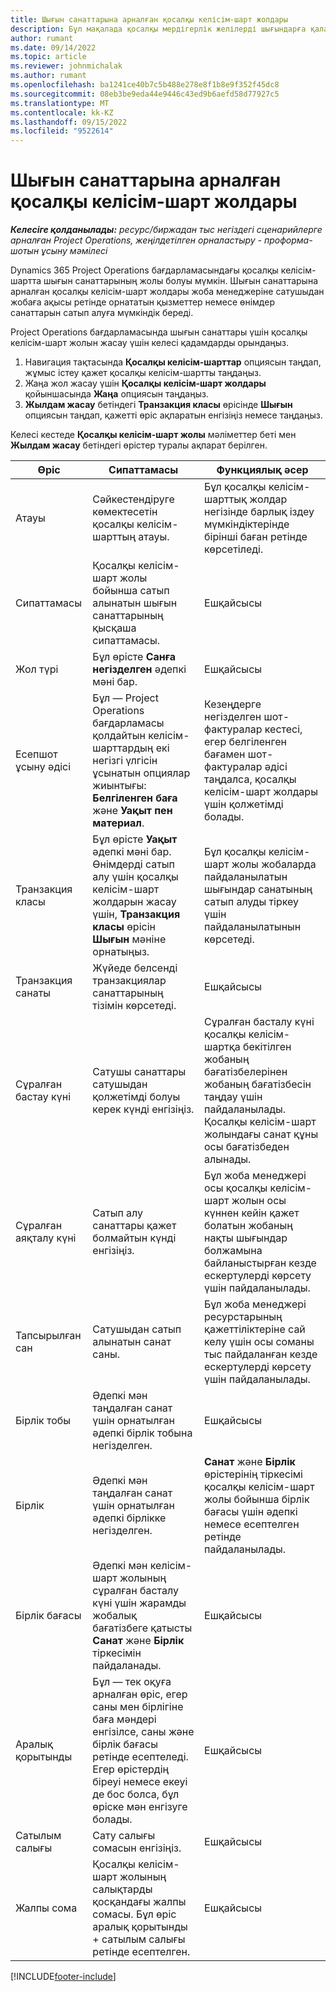 ```yaml
---
title: Шығын санаттарына арналған қосалқы келісім-шарт жолдары
description: Бұл мақалада қосалқы мердігерлік желілерді шығындарға қалай жазу және жеткізушілерден уақытты сатып алуды жазу үшін өрістерді пайдалану түсіндіріледі.
author: rumant
ms.date: 09/14/2022
ms.topic: article
ms.reviewer: johnmichalak
ms.author: rumant
ms.openlocfilehash: ba1241ce40b7c5b488e278e8f1b8e9f352f45dc8
ms.sourcegitcommit: 08eb3be9eda44e9446c43ed9b6aefd58d77927c5
ms.translationtype: MT
ms.contentlocale: kk-KZ
ms.lasthandoff: 09/15/2022
ms.locfileid: "9522614"
---
```

#  <a name="subcontract-lines-for-expense-categories"></a>Шығын санаттарына арналған қосалқы келісім-шарт жолдары

_**Келесіге қолданылады:** ресурс/биржадан тыс негіздегі сценарийлерге арналған Project Operations, жеңілдетілген орналастыру - проформа-шотын ұсыну мәмілесі_

Dynamics 365 Project Operations бағдарламасындағы қосалқы келісім-шартта шығын санаттарының жолы болуы мүмкін. Шығын санаттарына арналған қосалқы келісім-шарт жолдары жоба менеджеріне сатушыдан жобаға ақысы ретінде орнататын қызметтер немесе өнімдер санаттарын сатып алуға мүмкіндік береді.

Project Operations бағдарламасында шығын санаттары үшін қосалқы келісім-шарт жолын жасау үшін келесі қадамдарды орындаңыз.

1. Навигация тақтасында **Қосалқы келісім-шарттар** опциясын таңдап, жұмыс істеу қажет қосалқы келісім-шартты таңдаңыз.
2. Жаңа жол жасау үшін **Қосалқы келісім-шарт жолдары** қойыншасында **Жаңа** опциясын таңдаңыз.
3. **Жылдам жасау** бетіндегі **Транзакция класы** өрісінде **Шығын** опциясын таңдап, қажетті өріс ақпаратын енгізіңіз немесе таңдаңыз.

Келесі кестеде **Қосалқы келісім-шарт жолы** мәліметтер беті мен **Жылдам жасау** бетіндегі өрістер туралы ақпарат берілген.

| **Өріс** | **Сипаттамасы** | **Функциялық әсер** |
| --- | --- | --- |
| Атауы | Сәйкестендіруге көмектесетін қосалқы келісім-шарттың атауы. | Бұл қосалқы келісім-шарттық жолдар негізінде барлық іздеу мүмкіндіктерінде бірінші баған ретінде көрсетіледі. |
| Сипаттамасы | Қосалқы келісім-шарт жолы бойынша сатып алынатын шығын санаттарының қысқаша сипаттамасы. | Ешқайсысы |
|Жол түрі | Бұл өрісте **Санға негізделген** әдепкі мәні бар. |Ешқайсысы |
| Есепшот ұсыну әдісі | Бұл — Project Operations бағдарламасы қолдайтын келісім-шарттардың екі негізгі үлгісін ұсынатын опциялар жиынтығы: **Белгіленген баға** және **Уақыт пен материал**. | Кезеңдерге негізделген шот-фактуралар кестесі, егер белгіленген бағамен шот-фактуралар әдісі таңдалса, қосалқы келісім-шарт жолдары үшін қолжетімді болады. |
| Транзакция класы | Бұл өрісте **Уақыт** әдепкі мәні бар. Өнімдерді сатып алу үшін қосалқы келісім-шарт жолдарын жасау үшін, **Транзакция класы** өрісін **Шығын** мәніне орнатыңыз.  | Бұл қосалқы келісім-шарт жолы жобаларда пайдаланылатын шығындар санатының сатып алуды тіркеу үшін пайдаланылатынын көрсетеді. |
| Транзакция санаты | Жүйеде белсенді транзакциялар санаттарының тізімін көрсетеді. |Ешқайсысы |
| Сұралған бастау күні | Сатушы санаттары сатушыдан қолжетімді болуы керек күнді енгізіңіз. | Сұралған басталу күні қосалқы келісім-шартқа бекітілген жобаның бағатізбелерінен жобаның бағатізбесін таңдау үшін пайдаланылады. Қосалқы келісім-шарт жолындағы санат құны осы бағатізбеден алынады. |
| Сұралған аяқталу күні | Сатып алу санаттары қажет болмайтын күнді енгізіңіз. | Бұл жоба менеджері осы қосалқы келісім-шарт жолын осы күннен кейін қажет болатын жобаның нақты шығындар болжамына байланыстырған кезде ескертулерді көрсету үшін пайдаланылады. |
| Тапсырылған сан | Сатушыдан сатып алынатын санат саны. | Бұл жоба менеджері ресурстарының қажеттіліктеріне сай келу үшін осы соманы тыс пайдаланған кезде ескертулерді көрсету үшін пайдаланылады.|
| Бірлік тобы | Әдепкі мән таңдалған санат үшін орнатылған әдепкі бірлік тобына негізделген. |Ешқайсысы |
| Бірлік | Әдепкі мән таңдалған санат үшін орнатылған әдепкі бірлікке негізделген.  | **Санат** және **Бірлік** өрістерінің тіркесімі қосалқы келісім-шарт жолы бойынша бірлік бағасы үшін әдепкі немесе есептелген ретінде пайдаланылады.  |
| Бірлік бағасы | Әдепкі мән келісім-шарт жолының сұралған басталу күні үшін жарамды жобалық бағатізбеге қатысты **Санат** және **Бірлік** тіркесімін пайдаланады. |Ешқайсысы |
| Аралық қорытынды | Бұл — тек оқуға арналған өріс, егер саны мен бірлігіне баға мәндері енгізілсе, саны және бірлік бағасы ретінде есептеледі. Егер өрістердің біреуі немесе екеуі де бос болса, бұл өріске мән енгізуге болады. |Ешқайсысы |
| Сатылым салығы | Сату салығы сомасын енгізіңіз. |Ешқайсысы |
| Жалпы сома | Қосалқы келісім-шарт жолының салықтарды қосқандағы жалпы сомасы. Бұл өріс аралық қорытынды + сатылым салығы ретінде есептелген. |Ешқайсысы |


[!INCLUDE[footer-include](../../includes/footer-banner.md)]
